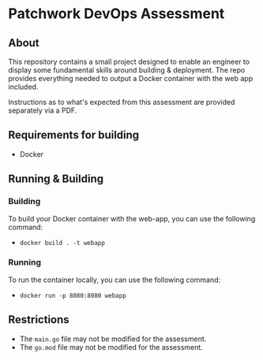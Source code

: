 # Patchwork DevOps Assessment
## About
This repository contains a small project designed to enable an engineer to display some fundamental skills around building & deployment. The repo provides everything needed to output a Docker container with the web app included.

Instructions as to what's expected from this assessment are provided separately via a PDF. 

## Requirements for building
- Docker

## Running & Building
### Building
To build your Docker container with the web-app, you can use the following command:
- `docker build . -t webapp`

### Running
To run the container locally, you can use the following command:
- `docker run -p 8080:8080 webapp`

## Restrictions
- The `main.go` file may not be modified for the assessment.
- The `go.mod` file may not be modified for the assessment. 